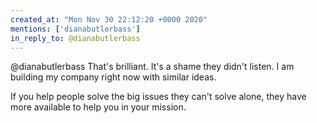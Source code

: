 ```yaml
---
created_at: "Mon Nov 30 22:12:20 +0000 2020"
mentions: ['dianabutlerbass']
in_reply_to: @dianabutlerbass
---
```


@dianabutlerbass That's brilliant. It's a shame they didn't listen. I am building my company right now with similar ideas.

If you help people solve the big issues they can't solve alone, they have more available to help you in your mission.